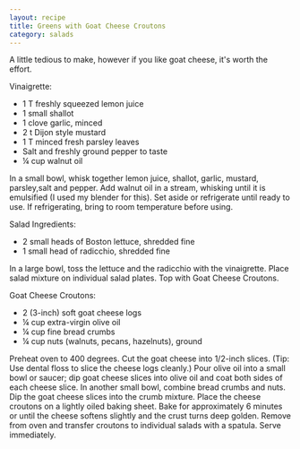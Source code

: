 ```yaml
---
layout: recipe
title: Greens with Goat Cheese Croutons
category: salads
---
```

A little tedious to make, however if you like goat cheese, it's worth the effort.

Vinaigrette:

- 1 T freshly squeezed lemon juice
- 1 small shallot
- 1 clove garlic, minced
- 2 t Dijon style mustard
- 1 T minced fresh parsley leaves
- Salt and freshly ground pepper to taste
- ¼ cup walnut oil

In a small bowl, whisk together lemon juice, shallot, garlic, mustard, parsley,salt and pepper. Add walnut oil in a stream, whisking
until it is emulsified (I used my blender for this). 
Set aside or refrigerate until ready to use. If refrigerating, bring to room temperature before using.

Salad Ingredients: 

- 2 small heads of Boston lettuce, shredded fine
- 1 small head of radicchio, shredded fine

In a large bowl, toss the lettuce and the radicchio with the vinaigrette. Place salad mixture on individual salad plates. Top with Goat Cheese Croutons. 

Goat Cheese Croutons:

- 2 (3-inch) soft goat cheese logs 
- ¼ cup extra-virgin olive oil
- ¼ cup fine bread crumbs
- ¼ cup nuts (walnuts, pecans, hazelnuts), ground

Preheat oven to 400 degrees. 
Cut the goat cheese into 1/2-inch slices. (Tip: Use dental floss to slice the cheese logs cleanly.) 
Pour olive oil into a small bowl or saucer; dip goat cheese slices into olive oil and coat both sides of each cheese slice. 
In another small bowl, combine bread crumbs and nuts. Dip the goat cheese slices into the crumb mixture.
Place the cheese croutons on a lightly oiled baking sheet. 
Bake for approximately 6 minutes or until the cheese softens slightly and the crust turns deep golden. 
Remove from oven and transfer croutons to individual salads with a spatula. 
Serve immediately.
